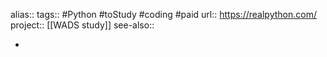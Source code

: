 alias::
tags:: #Python #toStudy #coding #paid 
url:: https://realpython.com/
project:: [[WADS study]] 
see-also::

-